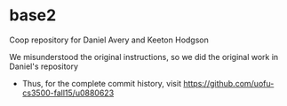 # base2
Coop repository for Daniel Avery and Keeton Hodgson

We misunderstood the original instructions, so we did the original work in Daniel's repository
- Thus, for the complete commit history, visit https://github.com/uofu-cs3500-fall15/u0880623
